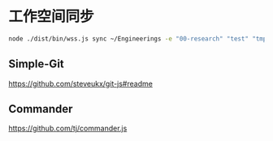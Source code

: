 # 工作空间同步

```sh
node ./dist/bin/wss.js sync ~/Engineerings -e "00-research" "test" "tmp" "py_es"
```

## Simple-Git

<https://github.com/steveukx/git-js#readme>

## Commander

<https://github.com/tj/commander.js>
